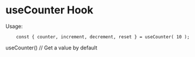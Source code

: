 # useCounter Hook

Usage:
```
    const { counter, increment, decrement, reset } = useCounter( 10 );
```

useCounter() // Get a value by default